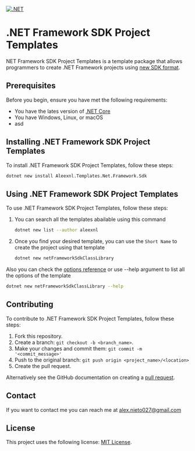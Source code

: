 [![.NET](https://github.com/aleexnl/net-framework-templates/actions/workflows/dotnet.yml/badge.svg?branch=main)](https://github.com/aleexnl/net-framework-templates/actions/workflows/dotnet.yml)

# .NET Framework SDK Project Templates

NET Framework SDK Project Templates is a template package that allows programmers to create .NET Framework projects using [new SDK format](https://www.hanselman.com/blog/upgrading-an-existing-net-project-files-to-the-lean-new-csproj-format-from-net-core).

## Prerequisites

Before you begin, ensure you have met the following requirements:

- You have the lates version of [.NET Core](https://learn.microsoft.com/en-us/dotnet/core/install/)
- You have Windows, Linux, or macOS
- asd

## Installing .NET Framework SDK Project Templates

To install .NET Framework SDK Project Templates, follow these steps:

```bash
dotnet new install Aleexnl.Templates.Net.Framework.Sdk
```

## Using .NET Framework SDK Project Templates

To use .NET Framework SDK Project Templates, follow these steps:

1. You can search all the templates abailable using this command

   ```sh
   dotnet new list --author aleexnl
   ```

2. Once you find your desired template, you can use the `Short Name` to create the project using that template

   ```sh
   dotnet new netFrameworkSdkClassLibrary
   ```

Also you can check the [options reference](https://github.com/aleexnl/net-framework-templates/wiki) or use --help argument to list all the options of the template

```sh
dotnet new netFrameworkSdkClassLibrary --help
```

## Contributing

To contribute to .NET Framework SDK Project Templates, follow these steps:

1. Fork this repository.
2. Create a branch: `git checkout -b <branch_name>`.
3. Make your changes and commit them: `git commit -m '<commit_message>'`
4. Push to the original branch: `git push origin <project_name>/<location>`
5. Create the pull request.

Alternatively see the GitHub documentation on creating a [pull request](https://docs.github.com/en/pull-requests/collaborating-with-pull-requests/proposing-changes-to-your-work-with-pull-requests/creating-a-pull-request).

## Contact

If you want to contact me you can reach me at alex.nieto027@gmail.com

## License

This project uses the following license: [MIT License](https://github.com/aleexnl/net-framework-templates/blob/main/LICENSE).
